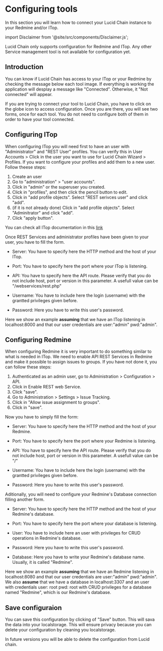 # Configuring tools

In this section you will learn how to connect your Lucid Chain instance to your Redmine and/or ITop.

import Disclaimer from '@site/src/components/Disclaimer.js';

<Disclaimer>
Lucid Chain only supports configuration for Redmine and ITop. Any other Service management tool is not available for configuration yet.
</Disclaimer>

## Introduction

You can know if Lucid Chain has access to your ITop or your Redmine by checking the message below each tool image. If everything is working the application will desplay a message like "Connected". Otherwise, it "Not connected" will appear.

If you are trying to connect your tool to Lucid Chain, you have to click on the globe icon to access configuration. Once you are there, you will see two forms, once for each tool. You do not need to configure both of them in order to have your tool connected.

## Configuring ITop

When configuring ITop you will need first to have an user with "Administrator" and "REST User" profiles. You can verify this in User Accounts > Click in the user you want to use for Lucid Chain Wizard > Profiles.
If you want to configure your profiles and add them to a new user. Follow theese steps:

1. Create an user
2. Go to "administration" > "user accounts".
3. Click in "admin" or the superuser you created.
4. Click in "profiles", and then click the pencil button to edit.
5. Click in "add profile objects". Select "REST serivces user" and click "add".
6. (if it is not already done) Click in "add profile objects". Select "Adminitrator" and click "add".
7. Click "apply button".

You can check all ITop documentation in this [link](https://www.itophub.io/wiki/page?id=latest:start)

Once REST Services and administrator profiles have been given to your user, you have to fill the form.

+ Server: You have to specify here the HTTP method and the host of your ITop.

+ Port: You have to specify here the port where your ITop is listening.

+ API: You have to specify here the API route. Please verify that you do not include host, port or version in this parameter. A usefull value can be "/webservices/rest.php"

+ Username: You have to include here the login (username) with the grantted privileges given before.

+ Password: Here you have to write this user's password.

Here we show an example **assuming** that we have an ITop listening in localhost:8000 and that our user credentials are user:"admin" pwd:"admin".

## Configuring Redmine

When configuring Redmine it is very important to do something similar to what is needed in ITop. We need to enable API REST Services in Redmine and make it possible to assign issues to groups. If you have not done it, you can follow these steps:

1. Authenticated as an admin user, go to Administration > Configuration > API.
2. Click in Enable REST web Service.
3. Click "save".
4. Go to Administration > Settings > Issue Tracking.
5. Click in "Allow issue assignment to groups".
6. Click in "save".

Now you have to simply fill the form:

+ Server: You have to specify here the HTTP method and the host of your Redmine.

+ Port: You have to specify here the port where your Redmine is listening.

+ API: You have to specify here the API route. Please verify that you do not include host, port or version in this parameter. A usefull value can be "/"

+ Username: You have to include here the login (username) with the grantted privileges given before.

+ Password: Here you have to write this user's password.

Aditionally, you will need to configure your Redmine's Database connection filling another form.

+ Server: You have to specify here the HTTP method and the host of your Redmine's database.

+ Port: You have to specify here the port where your database is listening.

+ User: You have to include here an user with privileges for CRUD operations in Redmine's database.

+ Password: Here you have to write this user's password.

+ Database: Here you have to write your Redmine's database name. Usually, it is called "Redmine".

Here we show an example **assuming** that we have an Redmine listening in localhost:8080 and that our user credentials are user:"admin" pwd:"admin". We also **assume** that we have a database in localhost:3307 and an user with credentials user: root pwd: root with CRUD privileges for a database named "Redmine", which is our Redmine's database.

## Save configuraion

You can save this configuration by clicking of "Save" button. This will sava the data into your localstorage. This will ensure privacy because you can delete your configuration by cleaning you localstorage.

<Disclaimer>
In future versions you will be able to delete the configuration from Lucid chain.
</Disclaimer>
